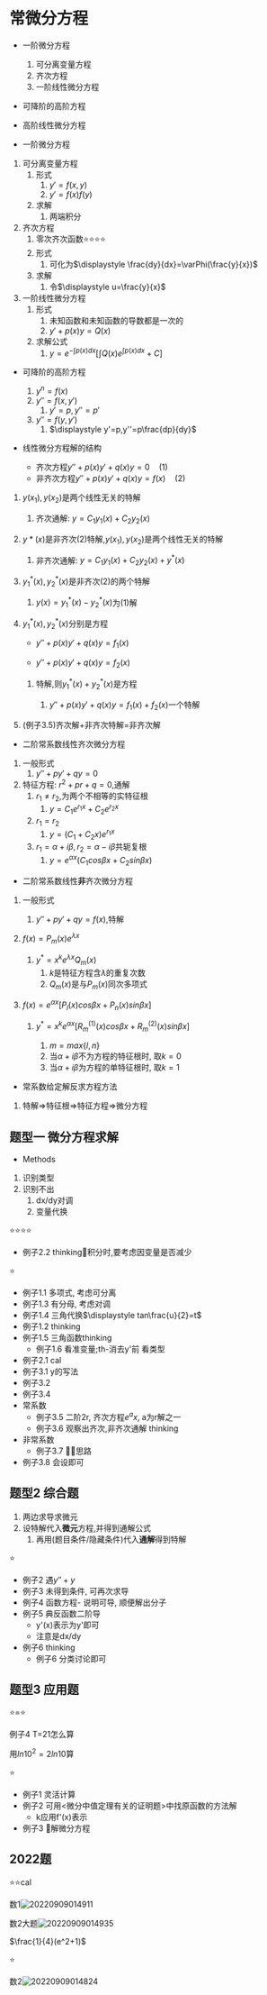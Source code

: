 # 常微分方程

- 一阶微分方程
   1. 可分离变量方程
   2. 齐次方程
   3. 一阶线性微分方程
- 可降阶的高阶方程
- 高阶线性微分方程

- 一阶微分方程

1. 可分离变量方程
   1. 形式
      1. $y'=f(x,y)$
      2. $y'=f(x)f(y)$
   2. 求解
      1. 两端积分
2. 齐次方程
   1. 零次齐次函数⭐⭐⭐⭐
   2. 形式
      1. 可化为$\displaystyle \frac{dy}{dx}=\varPhi(\frac{y}{x})$
   3. 求解
      1. 令$\displaystyle u=\frac{y}{x}$
3. 一阶线性微分方程
   1. 形式
      1. 未知函数和未知函数的导数都是一次的
      2. $y'+p(x)y=Q(x)$
   2. 求解公式
      1. $\displaystyle y=e^{-\int p(x)dx}[\int Q(x)e^{\int p(x)dx}+C]$

- 可降阶的高阶方程
  1. $y^n=f(x)$
  2. $y''=f(x,y')$
     1. $y'=p,y''=p'$
  3. $y''=f(y,y')$
     1. $\displaystyle y'=p,y''=p\frac{dp}{dy}$

- 线性微分方程解的结构
  - 齐次方程$y''+p(x)y'+q(x)y=0   \quad(1)$
  - 非齐次方程$y''+p(x)y'+q(x)y=f(x)    \quad(2)$

1. $y(x_1),y(x_2)$是两个线性无关的特解
   1. 齐次通解: $y=C_1y_1(x)+C_2y_2(x)$

2. $y*(x)$是非齐次$(2)$特解,$y(x_1),y(x_2)$是两个线性无关的特解
   1. 非齐次通解: $y=C_1y_1(x)+C_2y_2(x)+y^*(x)$

3. $y_1^*(x),y_2^*(x)$是非齐次$(2)$的两个特解
   1. $y(x)=y_1^*(x)-y_2^*(x)$为$(1)$解

4. $y_1^*(x),y_2^*(x)$分别是方程

   - $y''+p(x)y'+q(x)y=f_1(x)$

   - $y''+p(x)y'+q(x)y=f_2(x)$

   1. 特解,则$y_1^*(x)+y_2^*(x)$是方程

      1. $y''+p(x)y'+q(x)y=f_1(x)+f_2(x)$一个特解

5. (例子3.5)齐次解+非齐次特解=非齐次解

- 二阶常系数线性齐次微分方程

1. 一般形式
   1. $y''+py'+qy=0$
2. 特征方程: $r^2+pr+q=0$,通解
   1. $r_1 \ne r_2$,为两个不相等的实特征根
      1. $y=C_1e^{r_1x}+C_2e^{r_2x}$
   2. $r_1 = r_2$
      1. $y=(C_1+C_2x)e^{r_1x}$
   3. $r_1 = \alpha + i\beta, r_2 = \alpha - i\beta$共轭复根
      1. $y=e^{\alpha x}(C_1cos\beta x+C_2 sin\beta x)$

- 二阶常系数线性**非**齐次微分方程

1. 一般形式
   1. $\displaystyle y''+py'+qy=f(x)$,特解

2. $\displaystyle f(x)=P_m(x)e^{\lambda x}$

   1. $\displaystyle y^*=x^ke^{\lambda x}Q_m(x)$
      1. $k$是特征方程含$\lambda$的重复次数
      2. $\displaystyle Q_m(x)$是与$P_m(x)$同次多项式

3. $\displaystyle f(x)=e^{\alpha x}[P_l(x)cos\beta x + P_n(x)sin\beta x]$

   1. $\displaystyle y^*=x^ke^{\alpha x}[R^{(1)}_m(x)cos\beta x + R^{(2)}_m(x)sin\beta x]$

      1. $\displaystyle m = max\{l,n\}$
      2. 当$\displaystyle α+iβ$不为方程的特征根时, 取$\displaystyle k=0$
      3. 当$\displaystyle α+iβ$为方程的单特征根时, 取$\displaystyle k=1$

- 常系数给定解反求方程方法

1. 特解=>特征根=>特征方程=>微分方程

## 题型一 微分方程求解

- Methods

1. 识别类型
2. 识别不出
   1. dx/dy对调
   2. 变量代换

⭐⭐⭐⭐

- 例子2.2 thinking🏀积分时,要考虑因变量是否减少

⭐

- 例子1.1 多项式, 考虑可分离
- 例子1.3 有分母, 考虑对调
- 例子1.4 三角代换$\displaystyle tan\frac{u}{2}=t$
- 例子1.2 thinking
- 例子1.5 三角函数thinking
  - 例子1.6 看准变量;th-消去y'前 看类型
- 例子2.1 cal
- 例子3.1 y的写法
- 例子3.2
- 例子3.4
- 常系数
  - 例子3.5 二阶2r, 齐次方程$e^ax$, a为r解之一
  - 例子3.6 观察出齐次,非齐次通解 thinking
- 非常系数
  - 例子3.7 💚💚思路
- 例子3.8 会设即可

## 题型2 综合题

1. 两边求导求微元
2. 设特解代入**微元**方程,并得到通解公式
   1. 再用(题目条件/隐藏条件)代入**通解**得到特解

⭐

- 例子2 遇$y''+y$
- 例子3 未得到条件, 可再次求导
- 例子4 函数方程- 说明可导, 顺便解出分子
- 例子5 典反函数二阶导
  - y'(x)表示为y'即可
  - 注意是dx/dy
- 例子6 thinking
  - 例子6 分类讨论即可

## 题型3 应用题

⭐=⭐

例子4 T=21怎么算

用$ln10^2=2ln10$算

⭐

- 例子1 灵活计算
- 例子2 可用<微分中值定理有关的证明题>中找原函数的方法解
  - k应用f'(x)表示
- 例子3 🏀解微分方程

## 2022题

⭐⭐cal

数1![20220909014911](https://raw.githubusercontent.com/Logible/Image/main/note_image/20220909014911.png)

数2大题![20220909014935](https://raw.githubusercontent.com/Logible/Image/main/note_image/20220909014935.png)

$\frac{1}{4}(e^2+1)$

⭐

数2![20220909014824](https://raw.githubusercontent.com/Logible/Image/main/note_image/20220909014824.png)
